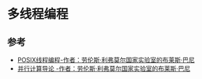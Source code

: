 # 多线程编程

## 参考

- [POSIX线程编程-作者：劳伦斯·利弗莫尔国家实验室的布莱斯·巴尼	](https://computing.llnl.gov/tutorials/pthreads/)
- [并行计算导论 -作者：劳伦斯·利弗莫尔国家实验室的布莱斯·巴尼	](https://computing.llnl.gov/tutorials/parallel_comp/)